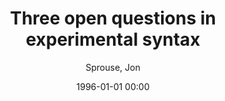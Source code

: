 ---
layout: post
title: Three open questions in experimental syntax

date: 1996-01-01 00:00
author: Sprouse, Jon
tags: ["acceptability judgments","experimental syntax","gradient grammars","island effects","validity"]
journal: Linguistics Vanguard

link: https://doi.org/10.1515/lingvan-2014-1012

year: 2015
---